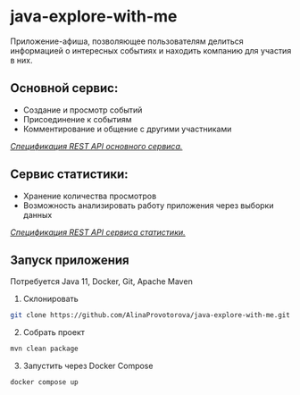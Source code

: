 # java-explore-with-me
Приложение-афиша, позволяющее пользователям делиться информацией о интересных событиях и находить компанию для участия в них.

## Основной сервис:
- Создание и просмотр событий
- Присоединение к событиям
- Комментирование и общение с другими участниками

[*Спецификация REST API основного сервиса.*](ewm-main-service-spec.json)


## Сервис статистики:
- Хранение количества просмотров
- Возможность анализировать работу приложения через выборки данных

[*Спецификация REST API сервиса статистики.*](ewm-stats-service-spec.json)

## Запуск приложения
Потребуется Java 11, Docker, Git, Apache Maven

1. Склонировать
```bash
git clone https://github.com/AlinaProvotorova/java-explore-with-me.git
```
2. Собрать проект
```bash
mvn clean package
```
3. Запустить через Docker Compose
```bash
docker compose up
```